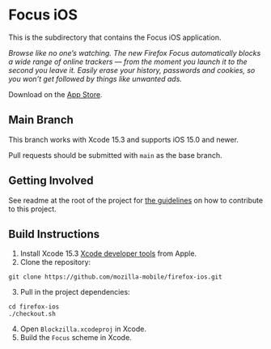 # Focus iOS

This is the subdirectory that contains the Focus iOS application.

_Browse like no one’s watching. The new Firefox Focus automatically blocks a wide range of online trackers — from the moment you launch it to the second you leave it. Easily erase your history, passwords and cookies, so you won’t get followed by things like unwanted ads._

Download on the [App Store](https://itunes.apple.com/app/id1055677337).

## Main Branch

This branch works with Xcode 15.3 and supports iOS 15.0 and newer.

Pull requests should be submitted with `main` as the base branch.

## Getting Involved

See readme at the root of the project for [the guidelines](https://github.com/mozilla-mobile/firefox-ios/blob/main/README.md) on how to contribute to this project.

## Build Instructions

1. Install Xcode 15.3 [Xcode developer tools](https://developer.apple.com/xcode/downloads/) from Apple.
2. Clone the repository:

  ```shell
  git clone https://github.com/mozilla-mobile/firefox-ios.git
  ```

3. Pull in the project dependencies:

  ```shell
  cd firefox-ios
  ./checkout.sh
  ```

4. Open `Blockzilla.xcodeproj` in Xcode.
5. Build the `Focus` scheme in Xcode.